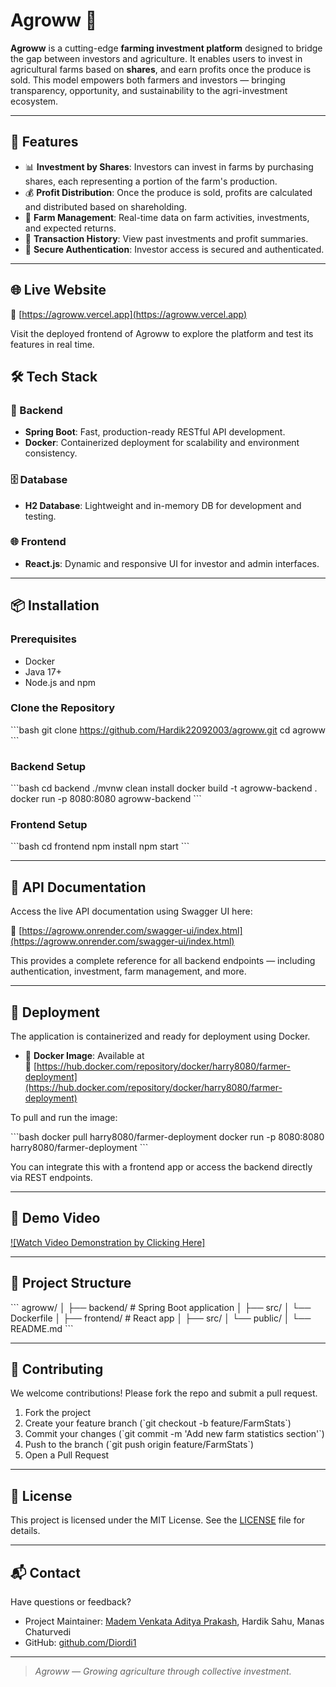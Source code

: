 # Agroww 🌱

**Agroww** is a cutting-edge **farming investment platform** designed to bridge the gap between investors and agriculture. It enables users to invest in agricultural farms based on **shares**, and earn profits once the produce is sold. This model empowers both farmers and investors — bringing transparency, opportunity, and sustainability to the agri-investment ecosystem.

---

## 🚀 Features

- 📊 **Investment by Shares**: Investors can invest in farms by purchasing shares, each representing a portion of the farm's production.
- 💰 **Profit Distribution**: Once the produce is sold, profits are calculated and distributed based on shareholding.
- 🌾 **Farm Management**: Real-time data on farm activities, investments, and expected returns.
- 🧾 **Transaction History**: View past investments and profit summaries.
- 🔐 **Secure Authentication**: Investor access is secured and authenticated.

---
## 🌐 Live Website

🔗 [https://agroww.vercel.app](https://agroww.vercel.app)

Visit the deployed frontend of Agroww to explore the platform and test its features in real time.


## 🛠️ Tech Stack

### 🔧 Backend
- **Spring Boot**: Fast, production-ready RESTful API development.
- **Docker**: Containerized deployment for scalability and environment consistency.

### 🗄️ Database
- **H2 Database**: Lightweight and in-memory DB for development and testing.

### 🌐 Frontend
- **React.js**: Dynamic and responsive UI for investor and admin interfaces.

---

## 📦 Installation

### Prerequisites
- Docker
- Java 17+
- Node.js and npm

### Clone the Repository
\`\`\`bash
git clone https://github.com/Hardik22092003/agroww.git
cd agroww
\`\`\`

### Backend Setup
\`\`\`bash
cd backend
./mvnw clean install
docker build -t agroww-backend .
docker run -p 8080:8080 agroww-backend
\`\`\`

### Frontend Setup
\`\`\`bash
cd frontend
npm install
npm start
\`\`\`

---

## 📡 API Documentation

Access the live API documentation using Swagger UI here:

🔗 [https://agroww.onrender.com/swagger-ui/index.html](https://agroww.onrender.com/swagger-ui/index.html)

This provides a complete reference for all backend endpoints — including authentication, investment, farm management, and more.

---

## 🚀 Deployment

The application is containerized and ready for deployment using Docker.

- 🐳 **Docker Image**: Available at  
  🔗 [https://hub.docker.com/repository/docker/harry8080/farmer-deployment](https://hub.docker.com/repository/docker/harry8080/farmer-deployment)

To pull and run the image:

\`\`\`bash
docker pull harry8080/farmer-deployment
docker run -p 8080:8080 harry8080/farmer-deployment
\`\`\`

You can integrate this with a frontend app or access the backend directly via REST endpoints.

---

 ## 🎥 Demo Video

>

[![Watch Video Demonstration by Clicking Here]](https://drive.google.com/file/d/1q2I5uVieTsvrfHbZQ_UgT8acLMvvxXT6/view?usp=sharing)


---

## 📌 Project Structure

\`\`\`
agroww/
│
├── backend/              # Spring Boot application
│   ├── src/
│   └── Dockerfile
│
├── frontend/             # React app
│   ├── src/
│   └── public/
│
└── README.md
\`\`\`

---

## 🤝 Contributing

We welcome contributions! Please fork the repo and submit a pull request.

1. Fork the project  
2. Create your feature branch (\`git checkout -b feature/FarmStats\`)  
3. Commit your changes (\`git commit -m 'Add new farm statistics section'\`)  
4. Push to the branch (\`git push origin feature/FarmStats\`)  
5. Open a Pull Request

---

## 📃 License

This project is licensed under the MIT License. See the [LICENSE](LICENSE) file for details.

---

## 📬 Contact

Have questions or feedback?

- Project Maintainer: [Madem Venkata Aditya Prakash](mailto:mademaditya@gmail.com), Hardik Sahu, Manas Chaturvedi
- GitHub: [github.com/Diordi1](https://github.com/Diordi1)

---

> *Agroww — Growing agriculture through collective investment.*
